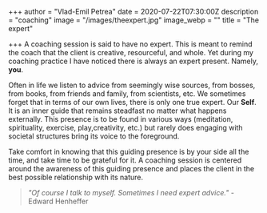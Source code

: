 +++
author = "Vlad-Emil Petrea"
date = 2020-07-22T07:30:00Z
description = "coaching"
image = "/images/theexpert.jpg"
image_webp = ""
title = "The expert"

+++
A coaching session is said to have no expert. This is meant to remind the coach that the client is creative, resourceful, and whole. Yet during my coaching practice I have noticed there is always an expert present. Namely, **you**. 

Often in life we listen to advice from seemingly wise sources, from bosses, from books, from friends and family, from scientists, etc. We sometimes forget that in terms of our own lives, there is only one true expert. Our **Self**. It is an inner guide that remains steadfast no matter what happens externally. This presence is to be found in various ways (meditation, spirituality, exercise, play,creativity, etc.) but rarely does engaging with societal structures bring its voice to the foreground.

Take comfort in knowing that this guiding presence is by your side all the time, and take time to be grateful for it. A coaching session is centered around the awareness of this guiding presence and places the client in the best possible relationship with its nature.

> _"Of course I talk to myself. Sometimes I need expert advice." -_ Edward Henheffer